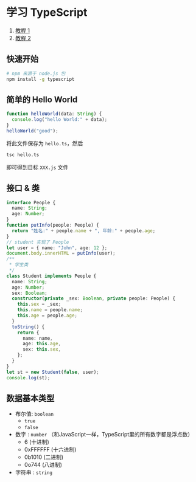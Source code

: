 # 学习 TypeScript

1. [教程 1](https://www.tslang.cn/docs/home.html)
2. [教程 2](https://typescript.bootcss.com/)

## 快速开始

```bash
# npm 来源于 node.js 包
npm install -g typescript
```

## 简单的 Hello World

```typescript
function helloWorld(data: String) {
  console.log("hello World:" + data);
}
helloWorld("good");
```

将此文件保存为 `hello.ts`，然后

```bash
tsc hello.ts
```

即可得到目标 `XXX.js` 文件

## 接口 & 类

```typescript
interface People {
  name: String;
  age: Number;
}
function putInfo(people: People) {
  return "姓名:" + people.name + ", 年龄:" + people.age;
}
// student 实现了 People
let user = { name: "John", age: 12 };
document.body.innerHTML = putInfo(user);
/**
 * 学生类
 */
class Student implements People {
  name: String;
  age: Number;
  sex: Boolean;
  constructor(private _sex: Boolean, private people: People) {
    this.sex = _sex;
    this.name = people.name;
    this.age = people.age;
  }
  toString() {
    return {
      name: name,
      age: this.age,
      sex: this.sex,
    };
  }
}
let st = new Student(false, user);
console.log(st);
```

## 数据基本类型

- 布尔值: `boolean`
  - `true`
  - `false`
- 数字 : `number` （和JavaScript一样，TypeScript里的所有数字都是浮点数）
  - 6 (十进制)
  - 0xFFFFFF (十六进制)
  - 0b1010 (二进制)
  - 0o744 (八进制)
- 字符串 : `string`